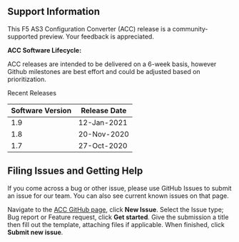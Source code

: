 ## Support Information

This F5 AS3 Configuration Converter (ACC) release is a community-supported preview. Your feedback is appreciated.

**ACC Software Lifecycle:**

ACC releases are intended to be delivered on a 6-week basis, however Github milestones are best effort and could be adjusted based on prioritization.


Recent Releases

| Software Version | Release Date        |
| ---------------- | ------------------- |
| 1.9              | 12-Jan-2021         |
| 1.8              | 20-Nov-2020         |
| 1.7              | 27-Oct-2020         |


## Filing Issues and Getting Help

If you come across a bug or other issue, please use GitHub Issues to submit an issue for our team. You can also see current known issues on that page.

Navigate to the [ACC GitHub page](https://github.com/f5devcentral/f5-as3-config-converter/issues), click **New Issue**.
Select the Issue type; Bug report or Feature request, click **Get started**.
Give the submission a title then fill out the template, attaching files if applicable.
When finished, click **Submit new issue**.